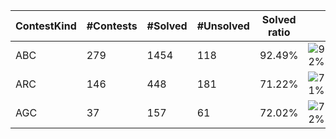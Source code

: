 | ContestKind | #Contests | #Solved | #Unsolved | Solved ratio | |
| - | - | - | - | - | - |
| ABC | 279 | 1454 | 118 | 92.49% | ![92%](https://progress-bar.dev/92?title=Solved) |
| ARC | 146 | 448 | 181 | 71.22% | ![71%](https://progress-bar.dev/71?title=Solved) |
| AGC | 37 | 157 | 61 | 72.02% | ![72%](https://progress-bar.dev/72?title=Solved) |
